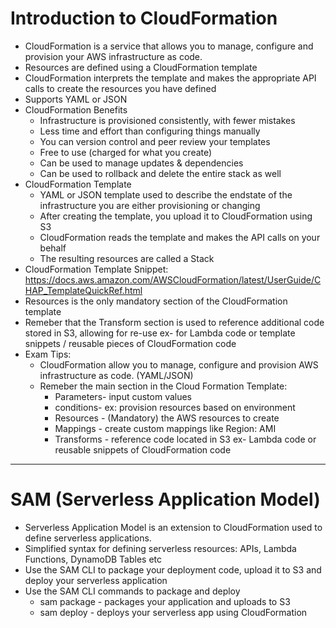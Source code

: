 # Introduction to CloudFormation

- CloudFormation is a service that allows you to manage, configure and provision your AWS infrastructure as code.
- Resources are defined using a CloudFormation template
- CloudFormation interprets the template and makes the appropriate API calls to create the resources you have defined
- Supports YAML or JSON
- CloudFormation Benefits
  - Infrastructure is provisioned consistently, with fewer mistakes
  - Less time and effort than configuring things manually
  - You can version control and peer review your templates
  - Free to use (charged for what you create)
  - Can be used to manage updates & dependencies
  - Can be used to rollback and delete the entire stack as well
- CloudFormation Template
  - YAML or JSON template used to describe the endstate of the infrastructure you are either provisioning or changing
  - After creating the template, you upload it to CloudFormation using S3
  - CloudFormation reads the template and makes the API calls on your behalf
  - The resulting resources are called a Stack
- CloudFormation Template Snippet: https://docs.aws.amazon.com/AWSCloudFormation/latest/UserGuide/CHAP_TemplateQuickRef.html
- Resources is the only mandatory section of the CloudFormation template
- Remeber that the Transform section is used to reference additional code stored in S3, allowing for re-use ex- for Lambda code or template snippets / reusable pieces of CloudFormation code
- Exam Tips:
  - CloudFormation allow you to manage, configure and provision AWS infrastructure as code. (YAML/JSON)
  - Remeber the main section in the Cloud Formation Template:
    - Parameters- input custom values
    - conditions- ex: provision resources based on environment
    - Resources - (Mandatory) the AWS resources to create
    - Mappings - create custom mappings like Region: AMI
    - Transforms - reference code located in S3 ex- Lambda code or reusable snippets of CloudFormation code

---

# SAM (Serverless Application Model)

- Serverless Application Model is an extension to CloudFormation used to define serverless applications.
- Simplified syntax for defining serverless resources: APIs, Lambda Functions, DynamoDB Tables etc
- Use the SAM CLI to package your deployment code, upload it to S3 and deploy your serverless application
- Use the SAM CLI commands to package and deploy
  - sam package - packages your application and uploads to S3
  - sam deploy - deploys your serverless app using CloudFormation
